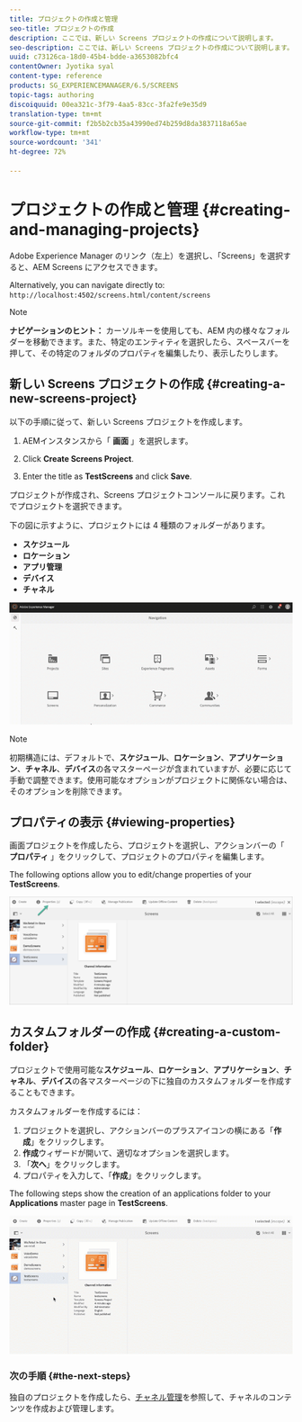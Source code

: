 ```yaml
---
title: プロジェクトの作成と管理
seo-title: プロジェクトの作成
description: ここでは、新しい Screens プロジェクトの作成について説明します。
seo-description: ここでは、新しい Screens プロジェクトの作成について説明します。
uuid: c73126ca-18d0-45b4-bdde-a3653082bfc4
contentOwner: Jyotika syal
content-type: reference
products: SG_EXPERIENCEMANAGER/6.5/SCREENS
topic-tags: authoring
discoiquuid: 00ea321c-3f79-4aa5-83cc-3fa2fe9e35d9
translation-type: tm+mt
source-git-commit: f2b5b2cb35a43990ed74b259d8da3837118a65ae
workflow-type: tm+mt
source-wordcount: '341'
ht-degree: 72%

---
```



# プロジェクトの作成と管理 {#creating-and-managing-projects}

Adobe Experience Manager のリンク（左上）を選択し、「Screens」を選択すると、AEM Screens にアクセスできます。

Alternatively, you can navigate directly to: `http://localhost:4502/screens.html/content/screens`


>[!NOTE]
>**ナビゲーションのヒント：**
>カーソルキーを使用しても、AEM 内の様々なフォルダーを移動できます。また、特定のエンティティを選択したら、スペースバーを押して、その特定のフォルダのプロパティを編集したり、表示したりします。

## 新しい Screens プロジェクトの作成 {#creating-a-new-screens-project}

以下の手順に従って、新しい Screens プロジェクトを作成します。

1. AEMインスタンスから「 **画面** 」を選択します。

1. Click **Create Screens Project**.

1. Enter the title as **TestScreens** and click **Save**.

プロジェクトが作成され、Screens プロジェクトコンソールに戻ります。これでプロジェクトを選択できます。

下の図に示すように、プロジェクトには 4 種類のフォルダーがあります。

* **スケジュール**
* **ロケーション**
* **アプリ管理**
* **デバイス**
* **チャネル**

![player1](assets/create-project.gif)

>[!NOTE]
>
>初期構造には、デフォルトで、**スケジュール**、**ロケーション**、**アプリケーション**、**チャネル**、**デバイス**&#x200B;の各マスターページが含まれていますが、必要に応じて手動で調整できます。使用可能なオプションがプロジェクトに関係ない場合は、そのオプションを削除できます。


## プロパティの表示 {#viewing-properties}

画面プロジェクトを作成したら、プロジェクトを選択し、アクションバーの「 **プロパティ** 」をクリックして、プロジェクトのプロパティを編集します。

The following options allow you to edit/change properties of your **TestScreens**.

![画像](assets/create-project2.png)


## カスタムフォルダーの作成 {#creating-a-custom-folder}

プロジェクトで使用可能な&#x200B;**スケジュール**、**ロケーション**、**アプリケーション**、**チャネル**、**デバイス**&#x200B;の各マスターページの下に独自のカスタムフォルダーを作成することもできます。

カスタムフォルダーを作成するには：

1. プロジェクトを選択し、アクションバーのプラスアイコンの横にある「**作成**」をクリックします。
1. **作成**&#x200B;ウィザードが開いて、適切なオプションを選択します。
1. 「**次へ**」をクリックします。
1. プロパティを入力して、「**作成**」をクリックします。

The following steps show the creation of an applications folder to your **Applications** master page in **TestScreens**.

![player2-1](assets/create-project3.gif)

### 次の手順 {#the-next-steps}

独自のプロジェクトを作成したら、[チャネル管理](managing-channels.md)を参照して、チャネルのコンテンツを作成および管理します。

